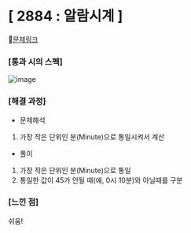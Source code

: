 #  **[ 2884 : 알람시계 ]**


🔗[문제링크](https://www.acmicpc.net/problem/2884)

###  **[통과 시의 스펙]**
![image](https://github.com/user-attachments/assets/0cb6cee0-c197-4c6f-a107-c4a2f41c2e0e)


### **[해결 과정]**

- 문제해석
1. 가장 작은 단위인 분(Minute)으로 통일시켜서 계산

- 풀이
1. 가장 작은 단위인 분(Minute)으로 통일
2. 통일한 값이 45가 안될 때(예, 0시 10분)와 아닐때를 구분


### **[느낀 점]**
쉬움!
